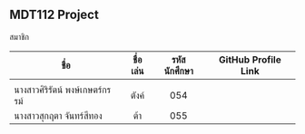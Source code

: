 ## MDT112 Project

สมาชิก

| ชื่อ                  | ชื่อเล่น           | รหัสนักศึกษา  | GitHub Profile Link |
| -------------       |:-------------:| :-----: | :-----: |
|                    |               |  | |
| นางสาวศิริรัตน์ พงษ์เกษตร์กรรม์                   | ตังค์              |  054 | |
| นางสาวสุกฤตา จันทร์สีทอง | ต้า            |   055 | 
